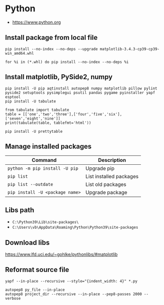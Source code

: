 # Python

* https://www.python.org

## Install package from local file

```
pip install --no-index --no-deps --upgrade matplotlib-3.4.3-cp39-cp39-win_amd64.whl
```

```
for %i in (*.whl) do pip install --no-index --no-deps %i
```


## Install matplotlib, PySide2, numpy

```
pip install -U pip aqtinstall autopep8 numpy matplotlib pillow pylint pyside2 setuptools pysimplegui psutil pandas pygame pyinstaller yapf esptool
pip install -U tabulate

from tabulate import tabulate
table = [['one','two','three'],['four','five','six'],['seven','eight','nine']]
print(tabulate(table, tablefmt='html'))

pip install -U prettytable

```

## Manage installed packages

| Command                         | Description             |
|---------------------------------|-------------------------|
| `python -m pip install -U pip`  | Upgrade pip             |
| `pip list`                      | List installed packages |
| `pip list --outdate`            | List old packages       |
| `pip install -U <package name>` | Upgrade package         |


## Libs path

* `C:\Python39\Lib\site-packages\`
* `C:\Users\vb\AppData\Roaming\Python\Python39\site-packages`

## Download libs

https://www.lfd.uci.edu/~gohlke/pythonlibs/#matplotlib

## Reformat source file

```
yapf --in-place --recursive --style="{indent_width: 4}" *.py
```

```
autopep8 py_file --in-place
autopep8 project_dir --recursive --in-place --pep8-passes 2000 --verbose
```


